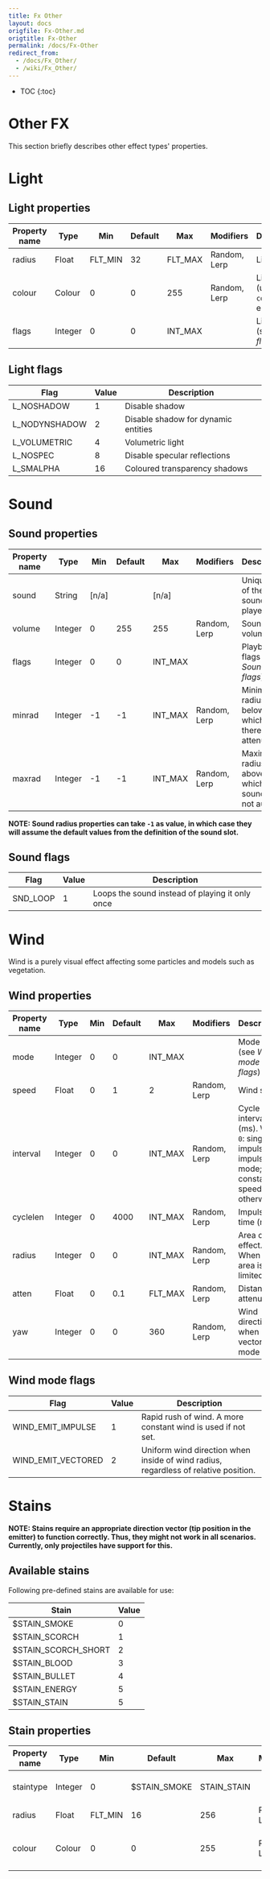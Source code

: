 ```yaml
---
title: Fx Other
layout: docs
origfile: Fx-Other.md
origtitle: Fx-Other
permalink: /docs/Fx-Other
redirect_from:
  - /docs/Fx_Other/
  - /wiki/Fx_Other/
---
```

* TOC
{:toc}
# Other FX

This section briefly describes other effect types' properties.

# Light

## Light properties

| Property name | Type    | Min     | Default | Max     | Modifiers    | Description                                  |
|---------------|---------|---------|---------|---------|--------------|----------------------------------------------|
| radius        | Float   | FLT_MIN | 32      | FLT_MAX | Random, Lerp | Light radius                                 |
| colour        | Colour  | 0       | 0       | 255     | Random, Lerp | Light colour (unless `colorized` is enabled) |
| flags         | Integer | 0       | 0       | INT_MAX |              | Light flags (see *Light flags*)              |

## Light flags

| Flag          | Value | Description                         |
|---------------|-------|-------------------------------------|
| L_NOSHADOW    | 1     | Disable shadow                      |
| L_NODYNSHADOW | 2     | Disable shadow for dynamic entities |
| L_VOLUMETRIC  | 4     | Volumetric light                    |
| L_NOSPEC      | 8     | Disable specular reflections        |
| L_SMALPHA     | 16    | Coloured transparency shadows       |

# Sound

## Sound properties

| Property name | Type    | Min   | Default | Max     | Modifiers    | Description                                        |
|---------------|---------|-------|---------|---------|--------------|----------------------------------------------------|
| sound         | String  | [n/a] |         | [n/a]   |              | Unique ID of the sound to be played                |
| volume        | Integer | 0     | 255     | 255     | Random, Lerp | Sound volume                                       |
| flags         | Integer | 0     | 0       | INT_MAX |              | Playback flags (see *Sound flags*)                 |
| minrad        | Integer | -1    | -1      | INT_MAX | Random, Lerp | Minimum radius, below which there's no attenuation |
| maxrad        | Integer | -1    | -1      | INT_MAX | Random, Lerp | Maximum radius, above which sound is not audible   |

**NOTE: Sound radius properties can take `-1` as value, in which case they will assume the default values from the definition of the sound slot.**

## Sound flags

| Flag      | Value | Description                                     |
|-----------|-------|-------------------------------------------------|
| SND_LOOP  | 1     | Loops the sound instead of playing it only once |

# Wind

Wind is a purely visual effect affecting some particles and models such as vegetation.

## Wind properties

| Property name | Type    | Min   | Default | Max     | Modifiers    | Description                                                                                |
|---------------|---------|-------|---------|---------|--------------|--------------------------------------------------------------------------------------------|
| mode          | Integer | 0     | 0       | INT_MAX |              | Mode flags (see *Wind mode flags*)                                                         |
| speed         | Float   | 0     | 1       | 2       | Random, Lerp | Wind speed                                                                                 |
| interval      | Integer | 0     | 0       | INT_MAX | Random, Lerp | Cycle interval (ms). When `0`: single-impulse in impulse mode; constant speed otherwise    |
| cyclelen      | Integer | 0     | 4000    | INT_MAX | Random, Lerp | Impulse time (ms)                                                                          |
| radius        | Integer | 0     | 0       | INT_MAX | Random, Lerp | Area of effect. When `0` the area is not limited.                                          |
| atten         | Float   | 0     | 0.1     | FLT_MAX | Random, Lerp | Distance attenuation                                                                       |
| yaw           | Integer | 0     | 0       | 360     | Random, Lerp | Wind direction when in vectored mode                                                       |

## Wind mode flags

| Flag               | Value | Description                                                                         |
|--------------------|-------|-------------------------------------------------------------------------------------|
| WIND_EMIT_IMPULSE  | 1     | Rapid rush of wind. A more constant wind is used if not set.                        |
| WIND_EMIT_VECTORED | 2     | Uniform wind direction when inside of wind radius, regardless of relative position. |

# Stains

**NOTE: Stains require an appropriate direction vector (tip position in the emitter) to function correctly. Thus, they might not work in all scenarios. Currently, only projectiles have support for this.**

## Available stains

Following pre-defined stains are available for use:


| Stain                    | Value |
|--------------------------|-------|
| $STAIN_SMOKE             | 0     |
| $STAIN_SCORCH            | 1     |
| $STAIN_SCORCH_SHORT      | 2     |
| $STAIN_BLOOD             | 3     |
| $STAIN_BULLET            | 4     |
| $STAIN_ENERGY            | 5     |
| $STAIN_STAIN             | 5     |

## Stain properties

| Property name | Type    | Min     | Default      | Max         | Modifiers    | Description                                  |
|---------------|---------|---------|--------------|-------------|--------------|----------------------------------------------|
| staintype     | Integer | 0       | $STAIN_SMOKE | STAIN_STAIN |              | Stain (see *Available stains*)               |
| radius        | Float   | FLT_MIN | 16           | 256         | Random, Lerp | Stain size                                   |
| colour        | Colour  | 0       | 0            | 255         | Random, Lerp | Stain colour (unless `colorized` is enabled) |
